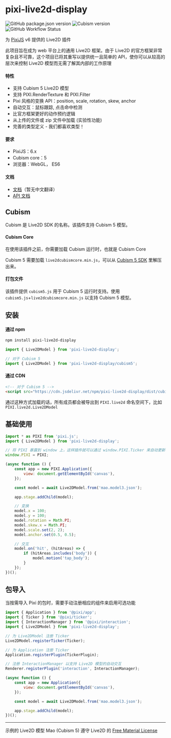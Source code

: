 # pixi-live2d-display

![GitHub package.json version](https://img.shields.io/github/package-json/v/guansss/pixi-live2d-display?style=flat-square)
![Cubism version](https://img.shields.io/badge/Cubism-5-ff69b4?style=flat-square)
![GitHub Workflow Status](https://img.shields.io/github/actions/workflow/status/guansss/pixi-live2d-display/test.yml?style=flat-square)

为 [PixiJS](https://github.com/pixijs/pixi.js) v6 提供的 Live2D 插件

此项目旨在成为 web 平台上的通用 Live2D 框架。由于 Live2D 的官方框架非常复杂且不可靠，这个项目已将其重写以提供统一且简单的 API，使你可以从较高的层次来控制 Live2D 模型而无需了解其内部的工作原理

#### 特性

-   支持 Cubism 5 Live2D 模型
-   支持 PIXI.RenderTexture 和 PIXI.Filter
-   Pixi 风格的变换 API：position, scale, rotation, skew, anchor
-   自动交互：鼠标跟踪, 点击命中检测
-   比官方框架更好的动作预约逻辑
-   从上传的文件或 zip 文件中加载 (实验性功能)
-   完善的类型定义 - 我们都喜欢类型！

#### 要求

-   PixiJS：6.x
-   Cubism core：5
-   浏览器：WebGL， ES6

#### 文档

-   [文档](https://guansss.github.io/pixi-live2d-display)（暂无中文翻译）
-   [API 文档](https://guansss.github.io/pixi-live2d-display/api/index.html)

## Cubism

Cubism 是 Live2D SDK 的名称。该插件支持 Cubism 5 模型。

#### Cubism Core

在使用该插件之前，你需要加载 Cubism 运行时，也就是 Cubism Core

Cubism 5 需要加载 `live2dcubismcore.min.js`，可以从 [Cubism 5 SDK](https://www.live2d.com/download/cubism-sdk/download-web/) 里解压出来。

#### 打包文件

该插件提供 `cubism5.js` 用于 Cubism 5 运行时支持。使用 `cubism5.js`+`live2dcubismcore.min.js` 以支持 Cubism 5 模型。

## 安装

#### 通过 npm

```sh
npm install pixi-live2d-display
```

```js
import { Live2DModel } from 'pixi-live2d-display';

// 对于 Cubism 5
import { Live2DModel } from 'pixi-live2d-display/cubism5';
```

#### 通过 CDN

```html
<!-- 对于 Cubism 5 -->
<script src="https://cdn.jsdelivr.net/npm/pixi-live2d-display/dist/cubism5.min.js"></script>
```

通过这种方式加载的话，所有成员都会被导出到 `PIXI.live2d` 命名空间下，比如 `PIXI.live2d.Live2DModel`

## 基础使用

```javascript
import * as PIXI from 'pixi.js';
import { Live2DModel } from 'pixi-live2d-display';

// 将 PIXI 暴露到 window 上，这样插件就可以通过 window.PIXI.Ticker 来自动更新模型
window.PIXI = PIXI;

(async function () {
    const app = new PIXI.Application({
        view: document.getElementById('canvas'),
    });

    const model = await Live2DModel.from('mao.model3.json');

    app.stage.addChild(model);

    // 变换
    model.x = 100;
    model.y = 100;
    model.rotation = Math.PI;
    model.skew.x = Math.PI;
    model.scale.set(2, 2);
    model.anchor.set(0.5, 0.5);

    // 交互
    model.on('hit', (hitAreas) => {
        if (hitAreas.includes('body')) {
            model.motion('tap_body');
        }
    });
})();
```

## 包导入

当按需导入 Pixi 的包时，需要手动注册相应的组件来启用可选功能

```javascript
import { Application } from '@pixi/app';
import { Ticker } from '@pixi/ticker';
import { InteractionManager } from '@pixi/interaction';
import { Live2DModel } from 'pixi-live2d-display';

// 为 Live2DModel 注册 Ticker
Live2DModel.registerTicker(Ticker);

// 为 Application 注册 Ticker
Application.registerPlugin(TickerPlugin);

// 注册 InteractionManager 以支持 Live2D 模型的自动交互
Renderer.registerPlugin('interaction', InteractionManager);

(async function () {
    const app = new Application({
        view: document.getElementById('canvas'),
    });

    const model = await Live2DModel.from('mao.model3.json');

    app.stage.addChild(model);
})();
```

---

示例的 Live2D 模型 Mao (Cubism 5) 遵守 Live2D 的
[Free Material License](https://www.live2d.com/eula/live2d-free-material-license-agreement_en.html)
